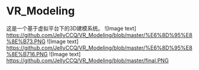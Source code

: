 # VR_Modeling
这是一个基于虚拟平台下的3D建模系统。
![Image text] https://github.com/JellyCCQ/VR_Modeling/blob/master/%E6%8D%95%E8%8E%B73.PNG
![Image text] https://github.com/JellyCCQ/VR_Modeling/blob/master/%E6%8D%95%E8%8E%B716.PNG
![Image text] https://github.com/JellyCCQ/VR_Modeling/blob/master/final.PNG
